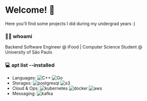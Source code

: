 # Welcome! 👋

Here you'll find some projects I did during my undergrad years :)

###  🧑‍🦱 whoami

Backend Software Engineer @ iFood | Computer Science Student @ University of São Paulo

 
### 💻 apt list --installed

- Languages: 
  ![C++](https://img.shields.io/badge/-C++-00599C?style=flat&logo=C%2B%2B&logoColor=FFFFFF)
  ![Go](https://img.shields.io/badge/-Golang-00ADD8?style=flat&logo=go&logoColor=FFFFFF)
- Storages: 
  ![postgresql](https://img.shields.io/badge/-PostgreSQL-4169E1?style=flat&logo=postgresql&logoColor=FFFFFF)
  ![s3](https://img.shields.io/badge/-Amazon%20S3-569A31?style=flat&logo=amazons3&logoColor=FFFFFF)
- Cloud & Ops: 
  ![kubernetes](https://img.shields.io/badge/-Kubernetes-326CE5?style=flat&logo=kubernetes&logoColor=FFFFFF)
  ![docker](https://img.shields.io/badge/-Docker-2496ED?style=flat&logo=docker&logoColor=FFFFFF)
  ![aws](https://img.shields.io/badge/Amazon_AWS-232F3E?style=flat&logo=amazon-aws&logoColor=white)
- Messaging:
  ![kafka](https://img.shields.io/badge/-Kafka-231F20?style=flat&logo=apachekafka&logoColor=FFFFFF)



